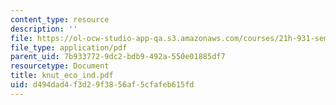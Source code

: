 ```yaml
---
content_type: resource
description: ''
file: https://ol-ocw-studio-app-qa.s3.amazonaws.com/courses/21h-931-seminar-in-historical-methods-spring-2004/d494dad4f3d29f3856af5cfafeb615fd_knut_eco_ind.pdf
file_type: application/pdf
parent_uid: 7b933772-9dc2-bdb9-492a-550e01885df7
resourcetype: Document
title: knut_eco_ind.pdf
uid: d494dad4-f3d2-9f38-56af-5cfafeb615fd
---
```

